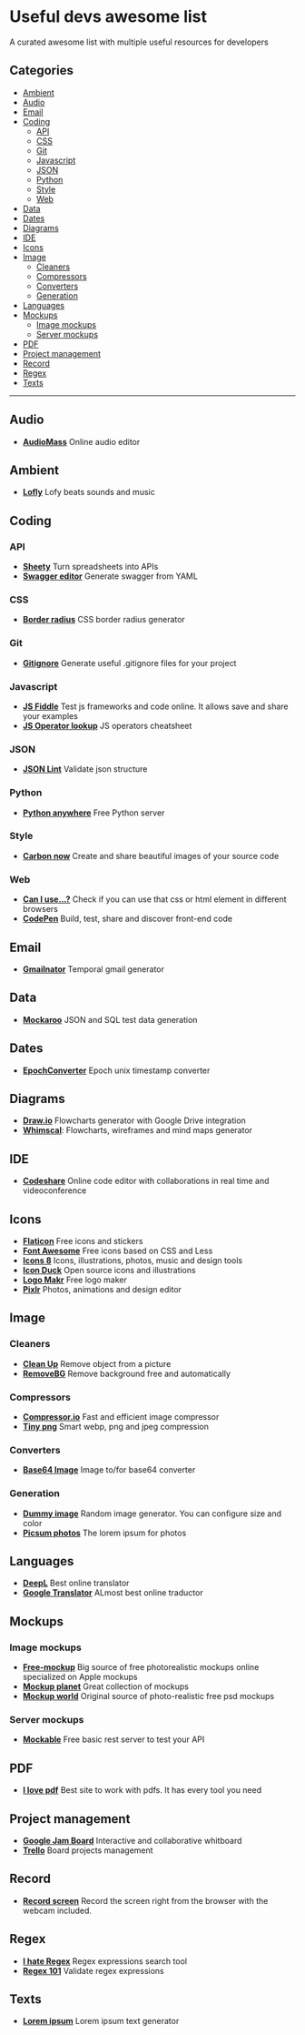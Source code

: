 # Useful devs awesome list

A curated awesome list with multiple useful resources for developers

## Categories

- [Ambient](#ambient)
- [Audio](#audio)
- [Email](#email)
- [Coding](#coding)
	- [API](#api)
	- [CSS](#css)
	- [Git](#git)
	- [Javascript](#javascript)
	- [JSON](#json)
	- [Python](#python)
	- [Style](#style)
	- [Web](#web)
- [Data](#data)
- [Dates](#dates)
- [Diagrams](#diagrams)
- [IDE](#ide)
- [Icons](#icons)
- [Image](#image)
	- [Cleaners](#cleaners)
	- [Compressors](#compressors)
	- [Converters](#converters)
	- [Generation](#generation)
- [Languages](#languages)
- [Mockups](#mockups)
	- [Image mockups](#image-mockups)
	- [Server mockups](#server-mockups)
- [PDF](#pdf)
- [Project management](#project-management)
- [Record](#record)
- [Regex](#regex)
- [Texts](#texts)

<hr>

## Audio

- __[AudioMass](https://audiomass.co)__ Online audio editor

## Ambient

- __[Lofly](https://www.lofly.site)__ Lofy beats sounds and music

## Coding

### API

- __[Sheety](https://sheety.co)__ Turn spreadsheets into APIs
- __[Swagger editor](https://editor.swagger.io)__ Generate swagger from YAML

### CSS

- __[Border radius](https://border-radius.com)__ CSS border radius generator

### Git

- __[Gitignore](https://www.toptal.com/developers/gitignore)__ Generate useful .gitignore files for your project

### Javascript

- __[JS Fiddle](https://jsfiddle.net/)__ Test js frameworks and code online. It allows save and share your examples
- __[JS Operator lookup](https://www.joshwcomeau.com/operator-lookup)__ JS operators cheatsheet

### JSON

- __[JSON Lint](https://jsonlint.com/)__ Validate json structure

### Python

- __[Python anywhere](https://www.pythonanywhere.com/)__ Free Python server

### Style
- __[Carbon now](https://carbon.now.sh/)__ Create and share beautiful images of your source code

### Web

- __[Can I use...?](https://caniuse.com)__ Check if you can use that css or html element in different browsers
- __[CodePen](https://codepen.io)__ Build, test, share and discover front-end code

## Email

- __[Gmailnator](https://www.gmailnator.com)__ Temporal gmail generator

## Data

- __[Mockaroo](https://www.mockaroo.com)__ JSON and SQL test data generation

## Dates

- __[EpochConverter](https://www.epochconverter.com)__ Epoch unix timestamp converter

## Diagrams

- __[Draw.io](https://app.diagrams.net)__ Flowcharts generator with Google Drive integration
- __[Whimscal](https://whimsical.com)__: Flowcharts, wireframes and mind maps generator

## IDE

- __[Codeshare](https://codeshare.io)__ Online code editor with collaborations in real time and videoconference

## Icons

- __[Flaticon](https://www.flaticon.com)__ Free icons and stickers
- __[Font Awesome](https://fontawesome.com)__ Free icons based on CSS and Less
- __[Icons 8](https://icons8.com)__ Icons, illustrations, photos, music and design tools
- __[Icon Duck](https://iconduck.com)__ Open source icons and illustrations
- __[Logo Makr](https://logomakr.com/)__ Free logo maker
- __[Pixlr](https://pixlr.com/)__ Photos, animations and design editor


## Image
### Cleaners

- __[Clean Up](https://cleanup.pictures)__ Remove object from a picture
- __[RemoveBG](https://www.remove.bg)__ Remove background free and automatically

### Compressors

- __[Compressor.io](https://compressor.io)__ Fast and efficient image compressor
- __[Tiny png](https://tinypng.com)__ Smart webp, png and jpeg compression

### Converters

- __[Base64 Image](https://www.base64-image.de)__ Image to/for base64 converter

### Generation

- __[Dummy image](https://dummyimage.com)__ Random image generator. You can configure size and color
- __[Picsum photos](https://picsum.photos)__ The lorem ipsum for photos

## Languages

- __[DeepL](https://www.deepl.com/translator)__ Best online translator
- __[Google Translator](https://translate.google.com)__ ALmost best online traductor

## Mockups
### Image mockups

- __[Free-mockup](https://www.free-mockup.com)__ Big source of free photorealistic mockups online specialized on Apple mockups
- __[Mockup planet](https://mockupplanet.com)__ Great collection of mockups
- __[Mockup world](https://www.mockupworld.co)__ Original source of photo-realistic free psd mockups

### Server mockups

- __[Mockable](https://www.mockable.io/)__ Free basic rest server to test your API

## PDF

- __[I love pdf](https://www.ilovepdf.com)__ Best site to work with pdfs. It has every tool you need

## Project management

- __[Google Jam Board](https://jamboard.google.com)__ Interactive and collaborative whitboard
- __[Trello](https://trello.com)__ Board projects management

## Record

- __[Record screen](https://recordscreen.io)__ Record the screen right from the browser with the webcam included.

## Regex

- __[I hate Regex](https://ihateregex.io/)__ Regex expressions search tool
- __[Regex 101](https://regex101.com/)__ Validate regex expressions

## Texts

- __[Lorem ipsum](https://www.lipsum.com/)__ Lorem ipsum text generator